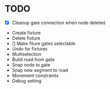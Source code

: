 # TODO

- [x] Cleanup gate connection when node deleted
- Create fixture
- Delete fixture
- [] Make fiture gates selectable
- Undo for fixtures
- Multiselection
- Build road from gate
- Snap node to gate
- Snap new segment to road
- Movement constraints
- Debug setting
